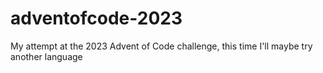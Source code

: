 # adventofcode-2023
My attempt at the 2023 Advent of Code challenge, this time I'll maybe try another language

